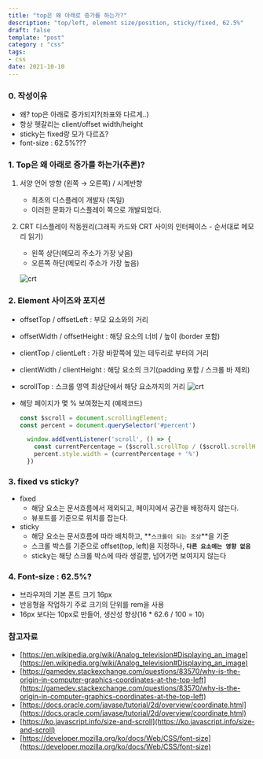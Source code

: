 ```yaml
---
title: "top은 왜 아래로 증가를 하는가?"
description: "top/left, element size/position, sticky/fixed, 62.5%"
draft: false 
template: "post"
category : "css"
tags:
- css
date: 2021-10-10
---
```


### 0. 작성이유
- 왜? top은 아래로 증가되지?(좌표와 다르게..)
- 항상 헷갈리는 client/offset width/height
- sticky는 fixed랑 모가 다르죠?
- font-size : 62.5%???
### 1. Top은 왜 아래로 증가를 하는가(추론)?
1. 서양 언어 방향 (왼쪽 → 오른쪽) / 시계반향
    - 최초의 디스플레이 개발자 (독일)
    - 이러한 문화가 디스플레이 쪽으로 개발되었다.
2. CRT 디스플레이 작동원리(그래픽 카드와 CRT 사이의 인터페이스 - 순서대로 메모리 읽기)
    - 왼쪽 상단(메모리 주소가 가장 낮음)
    - 오른쪽 하단(메모리 주소가 가장 높음)

    ![crt](../../assets/crt.png)

### 2. Element 사이즈와 포지션

- offsetTop / offsetLeft : 부모 요소와의 거리
- offsetWidth / offsetHeight : 해당 요소의 너비 / 높이 (border 포함)
- clientTop / clientLeft : 가장 바깥쪽에 있는 테두리로 부터의 거리
- clientWidth / clientHeight  : 해당 요소의 크기(padding 포함 / 스크롤 바 제외)
- scrollTop : 스크롤 영역 최상단에서 해당 요소까지의 거리
  ![crt](../../assets/element-size.png)
- 해당 페이지가 몇 % 보여졌는지 (예제코드)

    ```jsx
    const $scroll = document.scrollingElement;
    const percent = document.querySelector('#percent')
    
      window.addEventListener('scroll', () => {
        const currentPercentage = ($scroll.scrollTop / ($scroll.scrollHeight - window.innerHeight)) * 100;
        percent.style.width = (currentPercentage + '%')
      })
    ```


### 3. fixed vs sticky?

- fixed
    - 해당 요소는 문서흐름에서 제외되고, 페이지에서 공간을 배정하지 않는다.
    - 뷰포트를 기준으로 위치를 잡는다.
- sticky
    - 해당 요소는 문서흐름에 따라 배치하고, **`스크롤이 되는 조상`**을 기준
    - 스크롤 박스를 기준으로 offset(top, left)을 지정하나, **`다른 요소에는 영향 없음`**
    - sticky는 해당 스크롤 박스에 따라 생길뿐, 넘어가면 보여지지 않는다


### 4. Font-size : 62.5%?

- 브라우저의 기본 폰트 크기 16px
- 반응형을 작업하기 주로 크기의 단위를 rem을 사용
- 16px 보다는 10px로 만들어, 생산성 향상(16 * 62.6 / 100 = 10)

### 참고자료
- [https://en.wikipedia.org/wiki/Analog_television#Displaying_an_image](https://en.wikipedia.org/wiki/Analog_television#Displaying_an_image)
- [https://gamedev.stackexchange.com/questions/83570/why-is-the-origin-in-computer-graphics-coordinates-at-the-top-left](https://gamedev.stackexchange.com/questions/83570/why-is-the-origin-in-computer-graphics-coordinates-at-the-top-left)
- [https://docs.oracle.com/javase/tutorial/2d/overview/coordinate.html](https://docs.oracle.com/javase/tutorial/2d/overview/coordinate.html)
- [https://ko.javascript.info/size-and-scroll](https://ko.javascript.info/size-and-scroll)
- [https://developer.mozilla.org/ko/docs/Web/CSS/font-size](https://developer.mozilla.org/ko/docs/Web/CSS/font-size)
